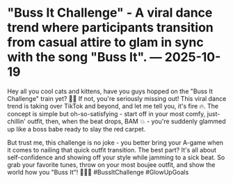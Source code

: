 # "Buss It Challenge" - A viral dance trend where participants transition from casual attire to glam in sync with the song "Buss It". — 2025-10-19

Hey all you cool cats and kittens, have you guys hopped on the "Buss It Challenge" train yet? 🚂💃 If not, you're seriously missing out! This viral dance trend is taking over TikTok and beyond, and let me tell you, it's fire 🔥. The concept is simple but oh-so-satisfying - start off in your most comfy, just-chillin' outfit, then, when the beat drops, BAM 💥 - you're suddenly glammed up like a boss babe ready to slay the red carpet.

But trust me, this challenge is no joke - you better bring your A-game when it comes to nailing that quick outfit transition. The best part? It's all about self-confidence and showing off your style while jamming to a sick beat. So grab your favorite tunes, throw on your most boujee outfit, and show the world how you "Buss It"! 💁‍♀️💋 #BussItChallenge #GlowUpGoals